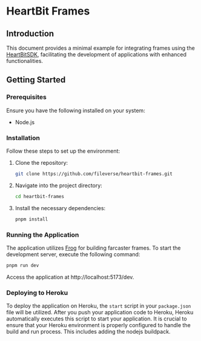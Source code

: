 # HeartBit Frames

## Introduction
This document provides a minimal example for integrating frames using the [HeartBitSDK](https://github.com/fileverse/HeartBitSDK), facilitating the development of applications with enhanced functionalities.

## Getting Started

### Prerequisites
Ensure you have the following installed on your system:
- Node.js

### Installation
Follow these steps to set up the environment:

1. Clone the repository:
   ```bash
   git clone https://github.com/fileverse/heartbit-frames.git
2. Navigate into the project directory:
   ```bash
   cd heartbit-frames
3. Install the necessary dependencies:
   ```bash
   pnpm install
   
### Running the Application
The application utilizes [Frog](http://frog.fm/) for building farcaster frames. To start the development server, execute the following command:
```bash
pnpm run dev
```
Access the application at http://localhost:5173/dev.


### Deploying to Heroku
To deploy the application on Heroku, the `start` script in your `package.json` file will be utilized. After you push your application code to Heroku, Heroku automatically executes this script to start your application. It is crucial to ensure that your Heroku environment is properly configured to handle the build and run process. This includes adding the nodejs buildpack.






